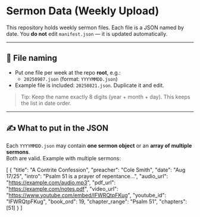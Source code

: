 # Sermon Data (Weekly Upload)

This repository holds weekly sermon files. Each file is a JSON named by date.
You **do not** edit `manifest.json` — it is updated automatically.

---

## 📄 File naming
- Put one file per week at the repo **root**, e.g.:
  - `20250907.json` (format: `YYYYMMDD.json`)
- Example file is included: `20250821.json`. Duplicate it and edit.

> Tip: Keep the name exactly 8 digits (year + month + day). This keeps the list in date order.

---

## ✍️ What to put in the JSON
Each `YYYYMMDD.json` may contain **one sermon object** or an **array of multiple sermons**.  
Both are valid. Example with multiple sermons:

[
  {
      "title": "A Contrite Confession",
      "preacher": "Cole Smith",
      "date": "Aug 17/25",
      "intro": "Psalm 51 is a prayer of repentance...",
      "audio_url": "https://example.com/audio.mp3",
      "pdf_url": "https://example.com/notes.pdf",
      "video_url": "https://www.youtube.com/embed/IFWRQtpFKug",
      "youtube_id": "IFWRQtpFKug",
      "book_ord": 19,
      "chapter_range": "Psalm 51",
      "chapters": [51]
    }
]
